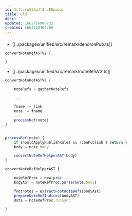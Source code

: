 ```yaml
---
id: 3lfbrrw2llp4f2nc88pwwqi
title: Old
desc: ''
updated: 1662756900732
created: 1662750404368
---
```


### 

- [[../packages/unified/src/remark/dendronPub.ts]]

```ts
convertNoteRefASTV2 {

}
```


- [[../packages/unified/src/remark/noteRefsV2.ts]]
```ts
convertNoteRefASTV2 {

    noteRefs = gatherNoteRefs

    ...

    fname := link
    note := fname
    ...
    processRef(note)
}


processRef(note) {
    if shouldApplyPublishRules && !canPublish { return }
    body = note.body

    convertNoteRefHelperAST(body)
}

convertNoteRefHelperAST {

    noteRefProc = new proc
    bodyAST = noteRefProc.parse(note.body)

    footnotes = extractFootnoteDefs(bodyAst)
    prepareNoteRefIndices(bodyAST)
    data = noteRefProc.runSync

}
```